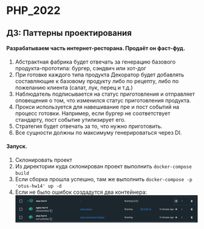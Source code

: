 # PHP_2022

## ДЗ: Паттерны проектирования

#### Разрабатываем часть интернет-ресторана. Продаёт он фаст-фуд.

1. Абстрактная фабрика будет отвечать за генерацию базового продукта-прототипа: бургер, сэндвич или хот-дог
2. При готовке каждого типа продукта Декоратор будет добавлять составляющие к базовому продукту либо по рецепту, либо по пожеланию клиента (салат, лук, перец и т.д.)
3. Наблюдатель подписывается на статус приготовления и отправляет оповещения о том, что изменился статус приготовления продукта.
4. Прокси используется для навешивание пре и пост событий на процесс готовки. Например, если бургер не соответствует стандарту, пост событие утилизирует его.
5. Стратегия будет отвечать за то, что нужно приготовить.
6. Все сущности должны по максимуму генерироваться через DI.

#### Запуск.

1. Склонировать проект
2. Из директории куда склонирован проект выполнить ```docker-compose build```
3. Если сборка прошла успешно, там же выполнить ```docker-compose -p 'otus-hw14' up -d```
4. Если не было ошибок создадутся два контейнера:  
![img.png](Readme-img/img.png)